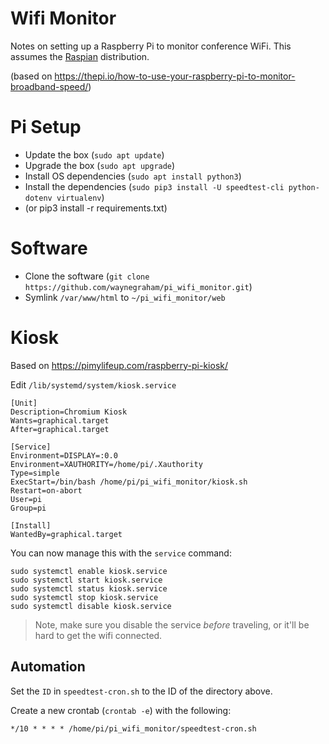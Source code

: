 # Wifi Monitor

Notes on setting up a Raspberry Pi to monitor conference WiFi. This assumes the [Raspian](https://www.raspberrypi.org/downloads/raspbian/) distribution.

(based on <https://thepi.io/how-to-use-your-raspberry-pi-to-monitor-broadband-speed/>)

# Pi Setup

-   Update the box (`sudo apt update`)
-   Upgrade the box (`sudo apt upgrade`)
-   Install OS dependencies (`sudo apt install python3`)
-   Install the dependencies (`sudo pip3 install -U speedtest-cli python-dotenv virtualenv`)
-   (or pip3 install -r requirements.txt)

# Software

-   Clone the software (`git clone https://github.com/waynegraham/pi_wifi_monitor.git`)
-   Symlink `/var/www/html` to `~/pi_wifi_monitor/web`

# Kiosk

Based on <https://pimylifeup.com/raspberry-pi-kiosk/>

Edit `/lib/systemd/system/kiosk.service`

    [Unit]
    Description=Chromium Kiosk
    Wants=graphical.target
    After=graphical.target

    [Service]
    Environment=DISPLAY=:0.0
    Environment=XAUTHORITY=/home/pi/.Xauthority
    Type=simple
    ExecStart=/bin/bash /home/pi/pi_wifi_monitor/kiosk.sh
    Restart=on-abort
    User=pi
    Group=pi

    [Install]
    WantedBy=graphical.target

You can now manage this with the `service` command:

    sudo systemctl enable kiosk.service
    sudo systemctl start kiosk.service
    sudo systemctl status kiosk.service
    sudo systemctl stop kiosk.service
    sudo systemctl disable kiosk.service

> Note, make sure you disable the service _before_ traveling, or it'll be hard to get the wifi connected.

## Automation

Set the `ID` in `speedtest-cron.sh` to the ID of the directory above.

Create a new crontab (`crontab -e`) with the following:

`*/10 * * * * /home/pi/pi_wifi_monitor/speedtest-cron.sh`
